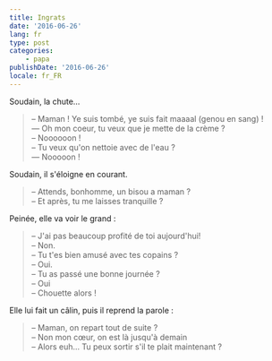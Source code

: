 ```yaml
---
title: Ingrats
date: '2016-06-26'
lang: fr
type: post
categories:
    - papa
publishDate: '2016-06-26'
locale: fr_FR
---
```


Soudain, la chute…

<!-- more -->

> – Maman ! Ye suis tombé, ye suis fait maaaal (genou en sang) !  
> — Oh mon coeur, tu veux que je mette de la crème ?  
> – Noooooon !  
> – Tu veux qu'on nettoie avec de l'eau ?  
> — Nooooon !

Soudain, il s'éloigne en courant.

> – Attends, bonhomme, un bisou a maman ?  
> – Et après, tu me laisses tranquille ?

Peinée, elle va voir le grand :

> – J'ai pas beaucoup profité de toi aujourd'hui!  
> – Non.  
> – Tu t'es bien amusé avec tes copains ?  
> – Oui.  
> – Tu as passé une bonne journée ?  
> – Oui  
> – Chouette alors !

Elle lui fait un câlin, puis il reprend la parole :

> – Maman, on repart tout de suite ?  
> – Non mon cœur, on est là jusqu'à demain  
> – Alors euh… Tu peux sortir s'il te plait maintenant ?
